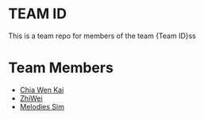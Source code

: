 # TEAM ID
This is a team repo for members of the team {Team ID}ss

# Team Members
* [Chia Wen Kai](members/Cwk.md)
* [ZhiWei](members/zhiwei.md)
* [Melodies Sim](members/melodies.md)

